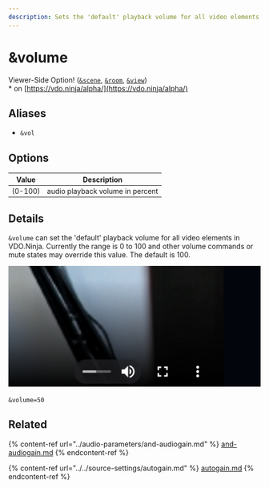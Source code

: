 ```yaml
---
description: Sets the 'default' playback volume for all video elements
---
```


# \&volume

Viewer-Side Option! ([`&scene`](../view-parameters/scene.md), [`&room`](../../general-settings/room.md), [`&view`](../view-parameters/view.md))\
\* on [https://vdo.ninja/alpha/](https://vdo.ninja/alpha/)

## Aliases

* `&vol`

## Options

| Value   | Description                      |
| ------- | -------------------------------- |
| (0-100) | audio playback volume in percent |

## Details

`&volume` can set the 'default' playback volume for all video elements in VDO.Ninja. Currently the range is 0 to 100 and other volume commands or mute states may override this value. The default is 100.

![](<../../.gitbook/assets/image (117).png>)

`&volume=50`

## Related

{% content-ref url="../audio-parameters/and-audiogain.md" %}
[and-audiogain.md](../audio-parameters/and-audiogain.md)
{% endcontent-ref %}

{% content-ref url="../../source-settings/autogain.md" %}
[autogain.md](../../source-settings/autogain.md)
{% endcontent-ref %}

